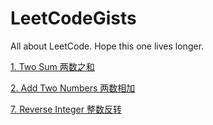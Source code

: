 # LeetCodeGists
All about LeetCode. Hope this one lives longer.



[1. Two Sum 两数之和](https://github.com/RickeyBoy/LeetCodeGists/blob/master/1TwoSum.md)

[2. Add Two Numbers 两数相加](https://github.com/RickeyBoy/LeetCodeGists/blob/master/2AddTwoNumbers.md)

[7. Reverse Integer 整数反转](https://github.com/RickeyBoy/LeetCodeGists/blob/master/7ReverseInteger.md)

